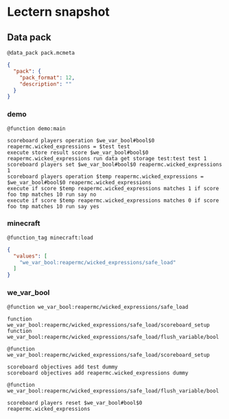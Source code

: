 # Lectern snapshot

## Data pack

`@data_pack pack.mcmeta`

```json
{
  "pack": {
    "pack_format": 12,
    "description": ""
  }
}
```

### demo

`@function demo:main`

```mcfunction
scoreboard players operation $we_var_bool#bool$0 reapermc.wicked_expressions = $test test
execute store result score $we_var_bool#bool$0 reapermc.wicked_expressions run data get storage test:test test 1
scoreboard players set $we_var_bool#bool$0 reapermc.wicked_expressions 1
scoreboard players operation $temp reapermc.wicked_expressions = $we_var_bool#bool$0 reapermc.wicked_expressions
execute if score $temp reapermc.wicked_expressions matches 1 if score foo tmp matches 10 run say no
execute if score $temp reapermc.wicked_expressions matches 0 if score foo tmp matches 10 run say yes
```

### minecraft

`@function_tag minecraft:load`

```json
{
  "values": [
    "we_var_bool:reapermc/wicked_expressions/safe_load"
  ]
}
```

### we_var_bool

`@function we_var_bool:reapermc/wicked_expressions/safe_load`

```mcfunction
function we_var_bool:reapermc/wicked_expressions/safe_load/scoreboard_setup
function we_var_bool:reapermc/wicked_expressions/safe_load/flush_variable/bool
```

`@function we_var_bool:reapermc/wicked_expressions/safe_load/scoreboard_setup`

```mcfunction
scoreboard objectives add test dummy
scoreboard objectives add reapermc.wicked_expressions dummy
```

`@function we_var_bool:reapermc/wicked_expressions/safe_load/flush_variable/bool`

```mcfunction
scoreboard players reset $we_var_bool#bool$0 reapermc.wicked_expressions
```
